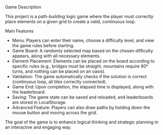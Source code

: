 Game Description

This project is a path-building logic game where the player must correctly place elements on a given grid to create a valid, continuous loop.

Main Features
- Menu: Players can enter their name, choose a difficulty level, and view the game rules before starting.
- Game Board: A randomly selected map based on the chosen difficulty appears, along with all necessary elements.
- Element Placement: Elements can be placed on the board according to specific rules (e.g., bridges must be straight, mountains require 90° turns, and nothing can be placed on an oasis).
- Validation: The game automatically checks if the solution is correct (continuous loop, all tiles correctly connected).
- Game End: Upon completion, the elapsed time is displayed, along with the leaderboard.
- Saving: The game state can be saved and reloaded, and leaderboards are stored in LocalStorage.
- Advanced Feature: Players can also draw paths by holding down the mouse button and moving across the grid.

The goal of the game is to enhance logical thinking and strategic planning in an interactive and engaging way.
